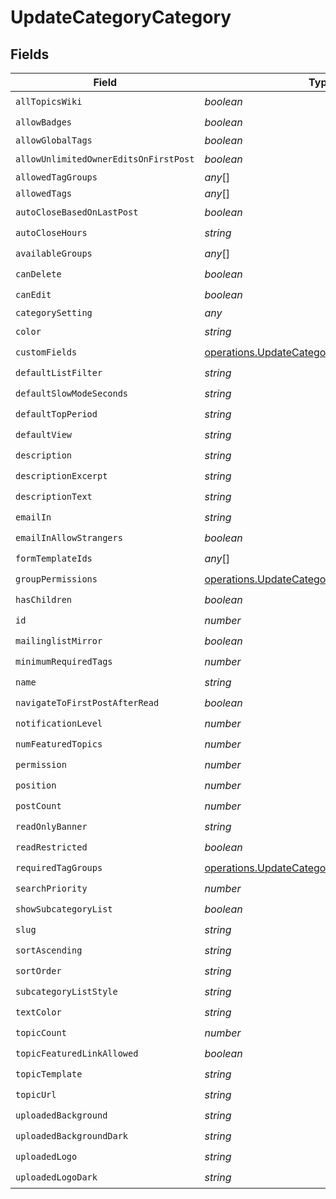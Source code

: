 # UpdateCategoryCategory


## Fields

| Field                                                                                                             | Type                                                                                                              | Required                                                                                                          | Description                                                                                                       |
| ----------------------------------------------------------------------------------------------------------------- | ----------------------------------------------------------------------------------------------------------------- | ----------------------------------------------------------------------------------------------------------------- | ----------------------------------------------------------------------------------------------------------------- |
| `allTopicsWiki`                                                                                                   | *boolean*                                                                                                         | :heavy_check_mark:                                                                                                | N/A                                                                                                               |
| `allowBadges`                                                                                                     | *boolean*                                                                                                         | :heavy_check_mark:                                                                                                | N/A                                                                                                               |
| `allowGlobalTags`                                                                                                 | *boolean*                                                                                                         | :heavy_minus_sign:                                                                                                | N/A                                                                                                               |
| `allowUnlimitedOwnerEditsOnFirstPost`                                                                             | *boolean*                                                                                                         | :heavy_check_mark:                                                                                                | N/A                                                                                                               |
| `allowedTagGroups`                                                                                                | *any*[]                                                                                                           | :heavy_minus_sign:                                                                                                | N/A                                                                                                               |
| `allowedTags`                                                                                                     | *any*[]                                                                                                           | :heavy_minus_sign:                                                                                                | N/A                                                                                                               |
| `autoCloseBasedOnLastPost`                                                                                        | *boolean*                                                                                                         | :heavy_check_mark:                                                                                                | N/A                                                                                                               |
| `autoCloseHours`                                                                                                  | *string*                                                                                                          | :heavy_check_mark:                                                                                                | N/A                                                                                                               |
| `availableGroups`                                                                                                 | *any*[]                                                                                                           | :heavy_check_mark:                                                                                                | N/A                                                                                                               |
| `canDelete`                                                                                                       | *boolean*                                                                                                         | :heavy_check_mark:                                                                                                | N/A                                                                                                               |
| `canEdit`                                                                                                         | *boolean*                                                                                                         | :heavy_check_mark:                                                                                                | N/A                                                                                                               |
| `categorySetting`                                                                                                 | *any*                                                                                                             | :heavy_minus_sign:                                                                                                | N/A                                                                                                               |
| `color`                                                                                                           | *string*                                                                                                          | :heavy_check_mark:                                                                                                | N/A                                                                                                               |
| `customFields`                                                                                                    | [operations.UpdateCategoryCustomFields](../../../sdk/models/operations/updatecategorycustomfields.md)             | :heavy_check_mark:                                                                                                | N/A                                                                                                               |
| `defaultListFilter`                                                                                               | *string*                                                                                                          | :heavy_check_mark:                                                                                                | N/A                                                                                                               |
| `defaultSlowModeSeconds`                                                                                          | *string*                                                                                                          | :heavy_check_mark:                                                                                                | N/A                                                                                                               |
| `defaultTopPeriod`                                                                                                | *string*                                                                                                          | :heavy_check_mark:                                                                                                | N/A                                                                                                               |
| `defaultView`                                                                                                     | *string*                                                                                                          | :heavy_check_mark:                                                                                                | N/A                                                                                                               |
| `description`                                                                                                     | *string*                                                                                                          | :heavy_check_mark:                                                                                                | N/A                                                                                                               |
| `descriptionExcerpt`                                                                                              | *string*                                                                                                          | :heavy_check_mark:                                                                                                | N/A                                                                                                               |
| `descriptionText`                                                                                                 | *string*                                                                                                          | :heavy_check_mark:                                                                                                | N/A                                                                                                               |
| `emailIn`                                                                                                         | *string*                                                                                                          | :heavy_check_mark:                                                                                                | N/A                                                                                                               |
| `emailInAllowStrangers`                                                                                           | *boolean*                                                                                                         | :heavy_check_mark:                                                                                                | N/A                                                                                                               |
| `formTemplateIds`                                                                                                 | *any*[]                                                                                                           | :heavy_check_mark:                                                                                                | N/A                                                                                                               |
| `groupPermissions`                                                                                                | [operations.UpdateCategoryGroupPermissions](../../../sdk/models/operations/updatecategorygrouppermissions.md)[]   | :heavy_check_mark:                                                                                                | N/A                                                                                                               |
| `hasChildren`                                                                                                     | *boolean*                                                                                                         | :heavy_check_mark:                                                                                                | N/A                                                                                                               |
| `id`                                                                                                              | *number*                                                                                                          | :heavy_check_mark:                                                                                                | N/A                                                                                                               |
| `mailinglistMirror`                                                                                               | *boolean*                                                                                                         | :heavy_check_mark:                                                                                                | N/A                                                                                                               |
| `minimumRequiredTags`                                                                                             | *number*                                                                                                          | :heavy_check_mark:                                                                                                | N/A                                                                                                               |
| `name`                                                                                                            | *string*                                                                                                          | :heavy_check_mark:                                                                                                | N/A                                                                                                               |
| `navigateToFirstPostAfterRead`                                                                                    | *boolean*                                                                                                         | :heavy_check_mark:                                                                                                | N/A                                                                                                               |
| `notificationLevel`                                                                                               | *number*                                                                                                          | :heavy_check_mark:                                                                                                | N/A                                                                                                               |
| `numFeaturedTopics`                                                                                               | *number*                                                                                                          | :heavy_check_mark:                                                                                                | N/A                                                                                                               |
| `permission`                                                                                                      | *number*                                                                                                          | :heavy_check_mark:                                                                                                | N/A                                                                                                               |
| `position`                                                                                                        | *number*                                                                                                          | :heavy_check_mark:                                                                                                | N/A                                                                                                               |
| `postCount`                                                                                                       | *number*                                                                                                          | :heavy_check_mark:                                                                                                | N/A                                                                                                               |
| `readOnlyBanner`                                                                                                  | *string*                                                                                                          | :heavy_check_mark:                                                                                                | N/A                                                                                                               |
| `readRestricted`                                                                                                  | *boolean*                                                                                                         | :heavy_check_mark:                                                                                                | N/A                                                                                                               |
| `requiredTagGroups`                                                                                               | [operations.UpdateCategoryRequiredTagGroups](../../../sdk/models/operations/updatecategoryrequiredtaggroups.md)[] | :heavy_check_mark:                                                                                                | N/A                                                                                                               |
| `searchPriority`                                                                                                  | *number*                                                                                                          | :heavy_check_mark:                                                                                                | N/A                                                                                                               |
| `showSubcategoryList`                                                                                             | *boolean*                                                                                                         | :heavy_check_mark:                                                                                                | N/A                                                                                                               |
| `slug`                                                                                                            | *string*                                                                                                          | :heavy_check_mark:                                                                                                | N/A                                                                                                               |
| `sortAscending`                                                                                                   | *string*                                                                                                          | :heavy_check_mark:                                                                                                | N/A                                                                                                               |
| `sortOrder`                                                                                                       | *string*                                                                                                          | :heavy_check_mark:                                                                                                | N/A                                                                                                               |
| `subcategoryListStyle`                                                                                            | *string*                                                                                                          | :heavy_check_mark:                                                                                                | N/A                                                                                                               |
| `textColor`                                                                                                       | *string*                                                                                                          | :heavy_check_mark:                                                                                                | N/A                                                                                                               |
| `topicCount`                                                                                                      | *number*                                                                                                          | :heavy_check_mark:                                                                                                | N/A                                                                                                               |
| `topicFeaturedLinkAllowed`                                                                                        | *boolean*                                                                                                         | :heavy_check_mark:                                                                                                | N/A                                                                                                               |
| `topicTemplate`                                                                                                   | *string*                                                                                                          | :heavy_check_mark:                                                                                                | N/A                                                                                                               |
| `topicUrl`                                                                                                        | *string*                                                                                                          | :heavy_check_mark:                                                                                                | N/A                                                                                                               |
| `uploadedBackground`                                                                                              | *string*                                                                                                          | :heavy_check_mark:                                                                                                | N/A                                                                                                               |
| `uploadedBackgroundDark`                                                                                          | *string*                                                                                                          | :heavy_check_mark:                                                                                                | N/A                                                                                                               |
| `uploadedLogo`                                                                                                    | *string*                                                                                                          | :heavy_check_mark:                                                                                                | N/A                                                                                                               |
| `uploadedLogoDark`                                                                                                | *string*                                                                                                          | :heavy_check_mark:                                                                                                | N/A                                                                                                               |